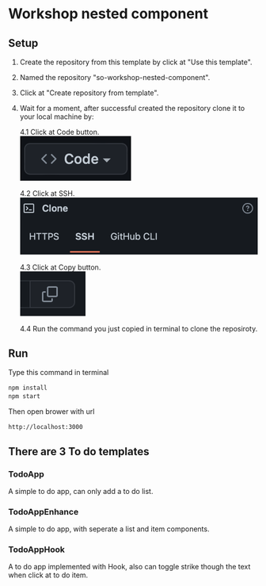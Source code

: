 # Workshop nested component

## Setup

1. Create the repository from this template by click at "Use this template".
2. Named the repository "so-workshop-nested-component".
3. Click at "Create repository from template".
4. Wait for a moment, after successful created the repository clone it to your local machine by:

    4.1 Click at Code button.  
![Click at Code image](./src/assets/readme_1.png)

    4.2 Click at SSH.  
![Click at SSH image](./src/assets/readme_2.png)

    4.3 Click at Copy button.  
![Click at copy image](./src/assets/readme_3.png)

    4.4 Run the command you just copied in terminal to clone the reposiroty.

## Run

Type this command in terminal

```js
npm install
npm start
```

Then open brower with url

```text
http://localhost:3000
```

## There are 3 To do templates

### TodoApp

A simple to do app, can only add a to do list.

### TodoAppEnhance

A simple to do app, with seperate a list and item components.

### TodoAppHook

A to do app implemented with Hook, also can toggle strike though the text when click at to do item.
